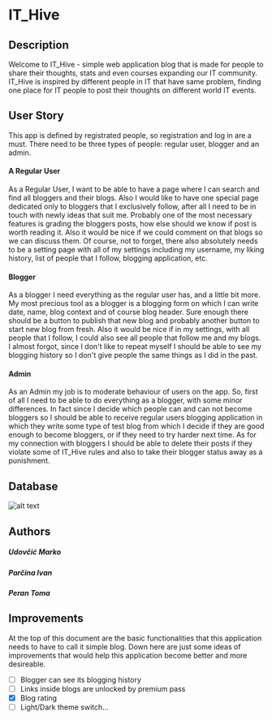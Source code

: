 # IT_Hive


## Description
Welcome to IT_Hive - simple web application blog that is made for people to share their thoughts, stats and even courses expanding our IT community. IT_Hive is inspired by different people in IT that have same problem, finding one place for IT people to post their thoughts on different world IT events.


## User Story
This app is defined by registrated people, so registration and log in are a must. There need to be three types of people: regular user, blogger and an admin.
#### A Regular User
As a Regular User, I want to be able to have a page where I can search and find all bloggers and their blogs. Also I would like to have one special page dedicated only to bloggers that I exclusively follow, after all I need to be in touch with newly ideas that suit me. Probably one of the most necessary features is grading the bloggers posts, how else should we know if post is worth reading it. Also it would be nice if we could comment on that blogs so we can discuss them. Of course, not to forget, there also absolutely needs to be a setting page with all of my settings including my username, my liking history, list of people that I follow, blogging application, etc.
#### Blogger
As a blogger I need everything as the regular user has, and a little bit more. My most precious tool as a blogger is a blogging form on which I can write date, name, blog context and of course blog header. Sure enough there should be a button to publish that new blog and probably another button to start new blog from fresh. Also it would be nice if in my settings, with all people that I follow, I could also see all people that follow me and my blogs. I almost forgot, since I don't like to repeat myself I should be able to see my blogging history so I don't give people the same things as I did in the past.
#### Admin
As an Admin my job is to moderate behaviour of users on the app. So, first of all I need to be able to do everything as a blogger, with some minor differences. In fact since I decide which people can and can not become bloggers so I should be able to receive regular users blogging application in which they write some type of test blog from which I decide if they are good enough to become bloggers, or if they need to try harder next time. As for my connection with bloggers I should be able to delete their posts if they violate some of IT_Hive rules and also to take their blogger status away as a punishment. 


## Database

![alt text](https://github.com/OSS-Java-Seminar-2024/IT_Hive)


## Authors
##### Udovčić Marko
##### Parčina Ivan
##### Peran Toma

## Improvements
At the top of this document are the basic functionalities that this application needs to have to call it simple blog. Down here are just some ideas of improvements that would help this application become better and more desireable.  
- [ ] Blogger can see its blogging history
- [ ] Links inside blogs are unlocked by premium pass
- [x] Blog rating
- [ ] Light/Dark theme switch...